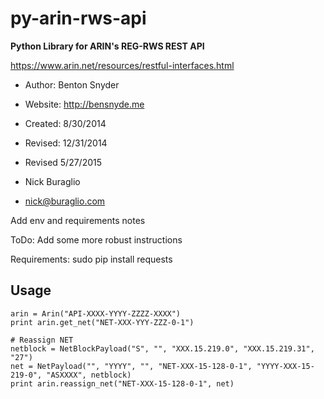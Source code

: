 py-arin-rws-api
===============

**Python Library for ARIN's REG-RWS REST API**

https://www.arin.net/resources/restful-interfaces.html

- Author: Benton Snyder
- Website: http://bensnyde.me
- Created: 8/30/2014
- Revised: 12/31/2014

- Revised 5/27/2015
- Nick Buraglio
- nick@buraglio.com

Add env and requirements notes

ToDo: Add some more robust instructions

Requirements:
sudo pip install requests


Usage
---
```
arin = Arin("API-XXXX-YYYY-ZZZZ-XXXX")
print arin.get_net("NET-XXX-YYY-ZZZ-0-1")

# Reassign NET
netblock = NetBlockPayload("S", "", "XXX.15.219.0", "XXX.15.219.31", "27")
net = NetPayload("", "YYYY", "", "NET-XXX-15-128-0-1", "YYYY-XXX-15-219-0", "ASXXXX", netblock)
print arin.reassign_net("NET-XXX-15-128-0-1", net)
```
